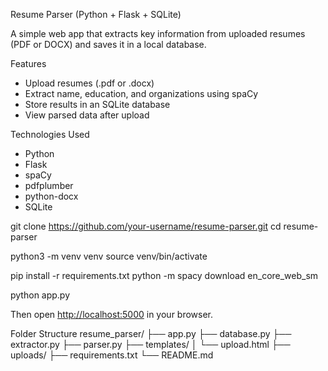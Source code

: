 Resume Parser (Python + Flask + SQLite)

A simple web app that extracts key information from uploaded resumes (PDF or DOCX) and saves it in a local database.

Features

- Upload resumes (.pdf or .docx)
- Extract name, education, and organizations using spaCy
- Store results in an SQLite database
- View parsed data after upload

Technologies Used

- Python
- Flask
- spaCy
- pdfplumber
- python-docx
- SQLite

git clone https://github.com/your-username/resume-parser.git
cd resume-parser

python3 -m venv venv
source venv/bin/activate

pip install -r requirements.txt
python -m spacy download en_core_web_sm

python app.py

Then open [http://localhost:5000](http://localhost:5000) in your browser.

Folder Structure
resume_parser/
├── app.py
├── database.py
├── extractor.py
├── parser.py
├── templates/
│   └── upload.html
├── uploads/
├── requirements.txt
└── README.md
